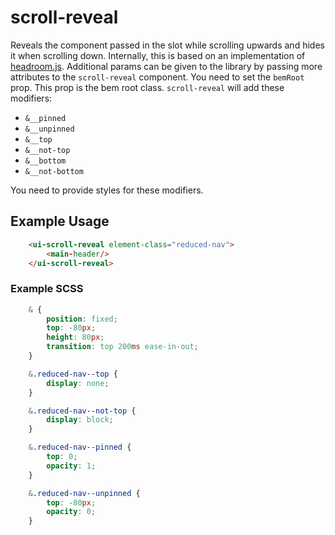 # scroll-reveal
Reveals the component passed in the slot while scrolling upwards and hides it when scrolling down. Internally,
this is based on an implementation of [headroom.js](https://github.com/WickyNilliams/headroom.js). Additional params
can be given to the library by passing more attributes to the `scroll-reveal` component.
You need to set the `bemRoot` prop. This prop is the bem root class. `scroll-reveal` will add these modifiers:

- `&__pinned`
- `&__unpinned`
- `&__top`
- `&__not-top`
- `&__bottom`
- `&__not-bottom`

You need to provide styles for these modifiers.


## Example Usage

```html
    <ui-scroll-reveal element-class="reduced-nav">
        <main-header/>
    </ui-scroll-reveal>
```

### Example SCSS
```scss
    & {
        position: fixed;
        top: -80px;
        height: 80px;
        transition: top 200ms ease-in-out;
    }

    &.reduced-nav--top {
        display: none;
    }

    &.reduced-nav--not-top {
        display: block;
    }

    &.reduced-nav--pinned {
        top: 0;
        opacity: 1;
    }

    &.reduced-nav--unpinned {
        top: -80px;
        opacity: 0;
    }
```
